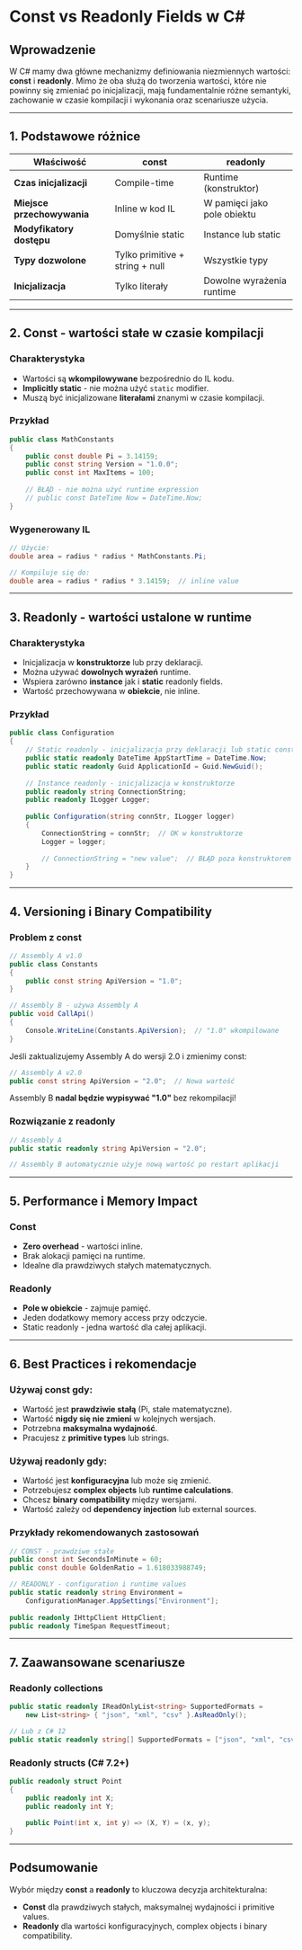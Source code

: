 # Const vs Readonly Fields w C#

## Wprowadzenie
W C# mamy dwa główne mechanizmy definiowania niezmiennych wartości: **const** i **readonly**. Mimo że oba służą do tworzenia wartości, które nie powinny się zmieniać po inicjalizacji, mają fundamentalnie różne semantyki, zachowanie w czasie kompilacji i wykonania oraz scenariusze użycia.

---

## 1. Podstawowe różnice

| Właściwość              | const                           | readonly                        |
|------------------------|---------------------------------|---------------------------------|
| **Czas inicjalizacji** | Compile-time                   | Runtime (konstruktor)          |
| **Miejsce przechowywania** | Inline w kod IL             | W pamięci jako pole obiektu     |
| **Modyfikatory dostępu** | Domyślnie static              | Instance lub static             |
| **Typy dozwolone**     | Tylko primitive + string + null | Wszystkie typy                 |
| **Inicjalizacja**      | Tylko literały                 | Dowolne wyrażenia runtime      |

---

## 2. Const - wartości stałe w czasie kompilacji

### Charakterystyka
- Wartości są **wkompilowywane** bezpośrednio do IL kodu.
- **Implicitly static** - nie można użyć `static` modifier.
- Muszą być inicjalizowane **literałami** znanymi w czasie kompilacji.

### Przykład
```csharp
public class MathConstants 
{
    public const double Pi = 3.14159;
    public const string Version = "1.0.0";
    public const int MaxItems = 100;
    
    // BŁĄD - nie można użyć runtime expression
    // public const DateTime Now = DateTime.Now; 
}
```

### Wygenerowany IL
```csharp
// Użycie:
double area = radius * radius * MathConstants.Pi;

// Kompiluje się do:
double area = radius * radius * 3.14159;  // inline value
```

---

## 3. Readonly - wartości ustalone w runtime

### Charakterystyka
- Inicjalizacja w **konstruktorze** lub przy deklaracji.
- Można używać **dowolnych wyrażeń** runtime.
- Wspiera zarówno **instance** jak i **static** readonly fields.
- Wartość przechowywana w **obiekcie**, nie inline.

### Przykład
```csharp
public class Configuration
{
    // Static readonly - inicjalizacja przy deklaracji lub static constructor
    public static readonly DateTime AppStartTime = DateTime.Now;
    public static readonly Guid ApplicationId = Guid.NewGuid();
    
    // Instance readonly - inicjalizacja w konstruktorze
    public readonly string ConnectionString;
    public readonly ILogger Logger;
    
    public Configuration(string connStr, ILogger logger)
    {
        ConnectionString = connStr;  // OK w konstruktorze
        Logger = logger;
        
        // ConnectionString = "new value";  // BŁĄD poza konstruktorem
    }
}
```

---

## 4. Versioning i Binary Compatibility

### Problem z const
```csharp
// Assembly A v1.0
public class Constants
{
    public const string ApiVersion = "1.0";
}

// Assembly B - używa Assembly A
public void CallApi()
{
    Console.WriteLine(Constants.ApiVersion);  // "1.0" wkompilowane
}
```

Jeśli zaktualizujemy Assembly A do wersji 2.0 i zmienimy const:
```csharp
// Assembly A v2.0
public const string ApiVersion = "2.0";  // Nowa wartość
```

Assembly B **nadal będzie wypisywać "1.0"** bez rekompilacji!

### Rozwiązanie z readonly
```csharp
// Assembly A
public static readonly string ApiVersion = "2.0";

// Assembly B automatycznie użyje nową wartość po restart aplikacji
```

---

## 5. Performance i Memory Impact

### Const
- **Zero overhead** - wartości inline.
- Brak alokacji pamięci na runtime.
- Idealne dla prawdziwych stałych matematycznych.

### Readonly
- **Pole w obiekcie** - zajmuje pamięć.
- Jeden dodatkowy memory access przy odczycie.
- Static readonly - jedna wartość dla całej aplikacji.

---

## 6. Best Practices i rekomendacje

### Używaj const gdy:
- Wartość jest **prawdziwie stałą** (Pi, stałe matematyczne).
- Wartość **nigdy się nie zmieni** w kolejnych wersjach.
- Potrzebna **maksymalna wydajność**.
- Pracujesz z **primitive types** lub strings.

### Używaj readonly gdy:
- Wartość jest **konfiguracyjna** lub może się zmienić.
- Potrzebujesz **complex objects** lub **runtime calculations**.
- Chcesz **binary compatibility** między wersjami.
- Wartość zależy od **dependency injection** lub external sources.

### Przykłady rekomendowanych zastosowań
```csharp
// CONST - prawdziwe stałe
public const int SecondsInMinute = 60;
public const double GoldenRatio = 1.618033988749;

// READONLY - configuration i runtime values
public static readonly string Environment = 
    ConfigurationManager.AppSettings["Environment"];
    
public readonly IHttpClient HttpClient;
public readonly TimeSpan RequestTimeout;
```

---

## 7. Zaawansowane scenariusze

### Readonly collections
```csharp
public static readonly IReadOnlyList<string> SupportedFormats = 
    new List<string> { "json", "xml", "csv" }.AsReadOnly();

// Lub z C# 12
public static readonly string[] SupportedFormats = ["json", "xml", "csv"];
```

### Readonly structs (C# 7.2+)
```csharp
public readonly struct Point
{
    public readonly int X;
    public readonly int Y;
    
    public Point(int x, int y) => (X, Y) = (x, y);
}
```

---

## Podsumowanie

Wybór między **const** a **readonly** to kluczowa decyzja architekturalna:

- **Const** dla prawdziwych stałych, maksymalnej wydajności i primitive values.
- **Readonly** dla wartości konfiguracyjnych, complex objects i binary compatibility.